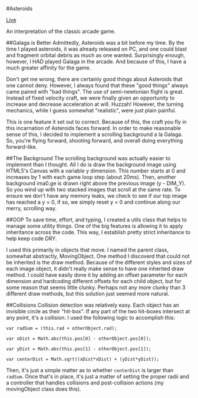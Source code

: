 #Asteroids

[Live][live]

[live]:http/itsjustdanger.github.io/asteroids

An interpretation of the classic arcade game.

##Galaga is Better
Admittedly, Asteroids was a bit before my time. By the time I played asteroids, it was already released on PC, and one could blast and fragment orbital debris as much as one wanted. Surprisingly enough, however, I HAD played Galaga in the arcade. And because of this, I have a much greater affinity for the game.

Don't get me wrong, there are certainly good things about Asteroids that one cannot deny. However, I always found that these "good things" always came paired with "bad things". The use of semi-newtonian flight is great. Instead of fixed velocity craft, we were finally given an opportunity to increase and decrease acceleration at will. Huzzah! However, the turning mechanics, while I guess somewhat "realistic", were just plain painful.

This is one feature it set out to correct. Because of this, the craft you fly in this incarnation of Asteroids faces forward. In order to make reasonable sense of this, I decided to implement a scrolling background a la Galaga. So, you're flying forward, shooting forward, and overall doing everything forward-like.

##The Background
The scrolling background was actually easier to implement than I thought. All I do is draw the background image using HTML5's Canvas with a variable y dimension. This number starts at 0 and increases by 1 with each game loop step (about 20ms). Then, another background ima0.ge is drawn right above the previous image (y - DIM_Y). So you wind up with two stacked images that scroll at the same rate. To ensure we don't have any memory leaks, we check to see if our top image has reached  a y = 0, if so, we simply reset y = 0 and continue along our merry, scrolling way.

##OOP
To save time, effort, and typing, I created a utils class that helps to manage some utility things. One of the big features is allowing it to apply inheritance across the code. This way, I establish pretty strict inheritance to help keep code DRY.

I used this primarily in objects that move. I named the parent class, somewhat abstractly, MovingObject. One method I discoverd that could not be inherited is the draw method. Because of the different styles and sizes of each image object, it didn't really make sense to have one inherited draw method. I could have easily done it by adding an offset parameter for each dimension and hardcoding different offsets for each child object, but for some reason that seems little clunky. Perhaps not any more clunky than 3 different draw methods, but this solution just seemed more natural.

##Collisions
Collision detection was relatively easy. Each object has an invisible circle as their "hit-box". If any part of the two hit-boxes intersect at any point, it's a collision. I used the following logic to accomplish this:

```var radSum = (this.rad + otherObject.rad);```

```var xDist = Math.abs(this.pos[0] - otherObject.pos[0]);```

```var yDist = Math.abs(this.pos[1] - otherObject.pos[1]);```


```var centerDist = Math.sqrt((xDist*xDist) + (yDist*yDist));```

Then, it's just a simple matter as to whether ```centerDist``` is larger than ```radSum```. Once that's in place, it's just a matter of setting the proper radii and a controller that handles collisions and post-collision actions (my movingObject class does this).
